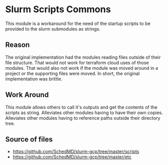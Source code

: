 # Slurm Scripts Commons
This module is a workaround for the need of the startup scripts to be provided to the slurm submodules as strings.

## Reason
The original implementation had the modules reading files outside of their file structure.
That would not work for terraform cloud uses of those modules.
That would also not work if the module was moved around in a project or the supporting files were moved.
In short, the original implementation was brittle.

## Work Around
This module allows others to call it's outputs and get the contents of the scripts as string.
Alleviates other modules having to have their own copies.
Alleviates other modules having to reference paths outside their directory tree.

## Source of files
- https://github.com/SchedMD/slurm-gcp/tree/master/scripts
- https://github.com/SchedMD/slurm-gcp/tree/master/etc
